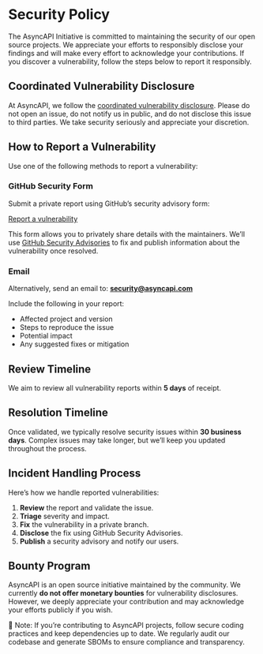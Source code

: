 # Security Policy

The AsyncAPI Initiative is committed to maintaining the security of our open source projects. We appreciate your efforts to responsibly disclose your findings and will make every effort to acknowledge your contributions. If you discover a vulnerability, follow the steps below to report it responsibly.

## Coordinated Vulnerability Disclosure

At AsyncAPI, we follow the [coordinated vulnerability disclosure](https://en.wikipedia.org/wiki/Coordinated_vulnerability_disclosure). Please do not open an issue, do not notify us in public, and do not disclose this issue to third parties. We take security seriously and appreciate your discretion.

## How to Report a Vulnerability

Use one of the following methods to report a vulnerability:

### GitHub Security Form

Submit a private report using GitHub’s security advisory form:

[Report a vulnerability](https://github.com/asyncapi/asyncapi/security/advisories/new)

This form allows you to privately share details with the maintainers. We’ll use [GitHub Security Advisories]() to fix and publish information about the vulnerability once resolved.

### Email

Alternatively, send an email to: **security@asyncapi.com**

Include the following in your report:
- Affected project and version
- Steps to reproduce the issue
- Potential impact
- Any suggested fixes or mitigation

## Review Timeline

We aim to review all vulnerability reports within **5 days** of receipt.

## Resolution Timeline

Once validated, we typically resolve security issues within **30 business days**. Complex issues may take longer, but we’ll keep you updated throughout the process.

## Incident Handling Process

Here’s how we handle reported vulnerabilities:

1. **Review** the report and validate the issue.
2. **Triage** severity and impact.
3. **Fix** the vulnerability in a private branch.
4. **Disclose** the fix using GitHub Security Advisories.
5. **Publish** a security advisory and notify our users.

## Bounty Program

AsyncAPI is an open source initiative maintained by the community. We currently **do not offer monetary bounties** for vulnerability disclosures. However, we deeply appreciate your contribution and may acknowledge your efforts publicly if you wish.


📝 Note: If you’re contributing to AsyncAPI projects, follow secure coding practices and keep dependencies up to date. We regularly audit our codebase and generate SBOMs to ensure compliance and transparency.

